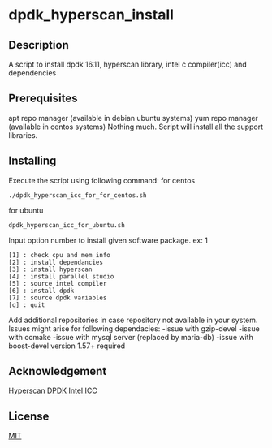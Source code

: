 # dpdk_hyperscan_install

## Description
A script to install dpdk 16.11, hyperscan library, intel c compiler(icc) and dependencies 

## Prerequisites
apt repo manager (available in debian ubuntu systems)
yum repo manager (available in centos systems)
Nothing much. Script will install all the support libraries.

## Installing
Execute the script using following command:
for centos
```
./dpdk_hyperscan_icc_for_for_centos.sh
```
for ubuntu
```
dpdk_hyperscan_icc_for_ubuntu.sh
```
Input option number to install given software package.
ex: 1
```
[1] : check cpu and mem info
[2] : install dependancies
[3] : install hyperscan
[4] : install parallel studio
[5] : source intel compiler
[6] : install dpdk
[7] : source dpdk variables
[q] : quit

  ```

Add additional repositories in case repository not available in your system.
Issues might arise for following dependacies:
-issue with gzip-devel
-issue with ccmake
-issue with mysql server (replaced by maria-db)
-issue with boost-devel version	1.57+ required	


## Acknowledgement 
[Hyperscan](https://01.org/hyperscan)
[DPDK](https://www.dpdk.org/)
[Intel ICC](https://software.intel.com/en-us/c-compilers)

## License
[MIT](https://choosealicense.com/licenses/mit/)
